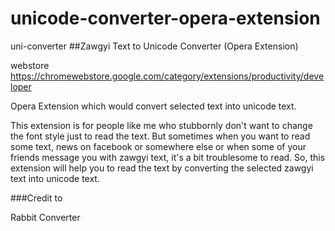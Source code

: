 # unicode-converter-opera-extension
uni-converter
##Zawgyi Text to Unicode Converter (Opera Extension)

<url> webstore</url> <html>https://chromewebstore.google.com/category/extensions/productivity/developer</html>

Opera Extension which would convert selected text into unicode text.

This extension is for people like me who stubbornly don't want to change the font style just to read the text. But sometimes when you want to read some text, news on facebook or somewhere else or when some of your friends message you with zawgyi text, it's a bit troublesome to read. So, this extension will help you to read the text by converting the selected zawgyi text into unicode text.

###Credit to

Rabbit Converter
